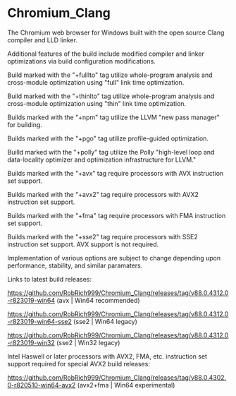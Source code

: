 # Chromium_Clang

The Chromium web browser for Windows built with the open source Clang compiler and LLD linker.

Additional features of the build include modified compiler and linker optimizations via build configuration modifications.

Build marked with the "+fulllto" tag utilize whole-program analysis and cross-module optimization using "full" link time optimization.

Build marked with the "+thinlto" tag utilize whole-program analysis and cross-module optimization using "thin" link time optimization.

Builds marked with the "+npm" tag utilize the LLVM "new pass manager" for building.

Builds marked with the "+pgo" tag utilize profile-guided optimization.

Builld marked with the "+polly" tag utilize the Polly "high-level loop and data-locality optimizer and optimization infrastructure for LLVM."

Builds marked with the "+avx" tag require processors with AVX instruction set support.

Builds marked with the "+avx2" tag require processors with AVX2 instruction set support.

Builds marked with the "+fma" tag require processors with FMA instruction set support.

Builds marked with the "+sse2" tag require processors with SSE2 instruction set support. AVX support is not required.

Implementation of various options are subject to change depending upon performance, stability, and similar paramaters.

Links to latest build releases:

https://github.com/RobRich999/Chromium_Clang/releases/tag/v88.0.4312.0-r823019-win64 (avx | Win64 recommended)

https://github.com/RobRich999/Chromium_Clang/releases/tag/v88.0.4312.0-r823019-win64-sse2 (sse2 | Win64 legacy)

https://github.com/RobRich999/Chromium_Clang/releases/tag/v88.0.4312.0-r823019-win32 (sse2 | Win32 legacy)

Intel Haswell or later processors with AVX2, FMA, etc. instruction set support required for special AVX2 build releases:

https://github.com/RobRich999/Chromium_Clang/releases/tag/v88.0.4302.0-r820510-win64-avx2 (avx2+fma | Win64 experimental)
